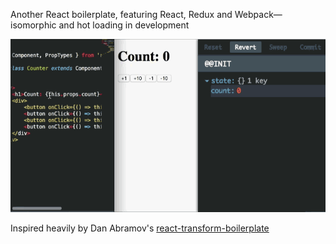 Another React boilerplate, featuring React, Redux and Webpack—isomorphic and hot loading in development

![Demo](demo.gif)

Inspired heavily by Dan Abramov's [react-transform-boilerplate](https://github.com/gaearon/react-transform-boilerplate)